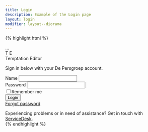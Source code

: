 ```yaml
---
title: Login
description: Example of the Login page
layout: login
modifier: layout--diorama
---
```


{% highlight html %}
<!DOCTYPE html>
<html lang="en" class="no-js layout--diorama">
<head>...</head>
<body style="background-image: url('{{ "img/antelopecanyon.jpg" | absolute_url }}');" data-copyright="Unsplash" data-credit="Ashim D’Silva">
	<main class="main-container">
			<div class="app-icon app-icon--xlarge app-icon--lumberjack-red" role="img" aria-labelledby="app-icon-name">
				<div class="app-icon__logo" aria-hidden="true">
					<span class="app-icon__character">T</span>
					<span class="app-icon__character">E</span>
				</div>
				<span class="app-icon__name" id="app-icon-name">Temptation Editor</span>
			</div>
			<p>Sign in below with your De Persgroep account.</p>
			<form action="" class="form">
				<div class="form__group">
					<label for="name" class="form__label">Name</label>
					<input id="name" name="name" type="text" class="form__field" required="required" />
				</div>
				<div class="form__group">
					<label for="password" class="form__label">Password</label>
					<input id="password" name="password" type="password" class="form__field" required="required" />
				</div>
				<div class="form__group">
					<div class="form__checkbox">
						<label class="form__checkbox__label">
							<input type="checkbox" class="form__checkbox__input" value="rememberme" />Remember me
						</label>
					</div>
				</div>
				<div class="form__actions">
					<button class="button button--primary" type="submit">Login</button>
				</div>
				<div><a href="#">Forgot password</a></div>
			</form>
			<footer class="footer">
				Experiencing problems or in need of assistance? Get in touch with <a href="mailto:servicedesk@somecompany.com">ServiceDesk</a>.
			</footer>
	</main>
</body>
</html>
{% endhighlight %}
